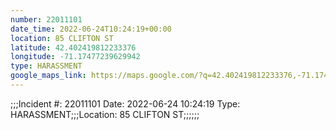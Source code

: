 ```yaml
---
number: 22011101
date_time: 2022-06-24T10:24:19+00:00
location: 85 CLIFTON ST
latitude: 42.402419812233376
longitude: -71.17477239629942
type: HARASSMENT
google_maps_link: https://maps.google.com/?q=42.402419812233376,-71.17477239629942
---
```


;;;Incident #: 22011101  Date: 2022-06-24 10:24:19   Type: HARASSMENT;;;Location: 85 CLIFTON ST;;;;;;
